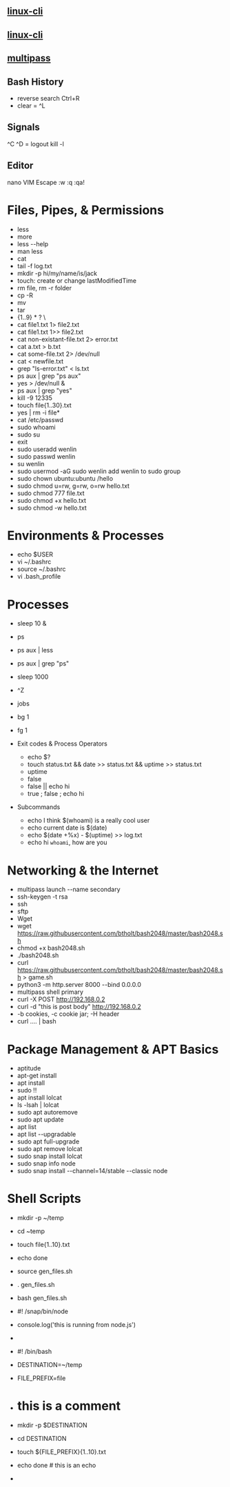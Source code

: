 ## [linux-cli](http://bit.ly/linux-cli)
## [linux-cli](https://btholt.github.io/complete-intro-to-linux-and-the-cli/)
## [multipass](https://multipass.run/)

## Bash History
* reverse search Ctrl+R
* clear = ^L

## Signals
^C 
^D = logout
kill -l

## Editor
nano
VIM Escape  :w :q :qa!

# Files, Pipes, & Permissions
* less 
* more
* less --help
* man less
* cat   
* tail -f log.txt
* mkdir -p hi/my/name/is/jack
* touch: create or change lastModifiedTime
* rm file, rm -r folder 
* cp -R
* mv  
* tar
* {1..9} * ? \
* cat file1.txt 1> file2.txt
* cat file1.txt 1>> file2.txt
* cat non-existant-file.txt 2> error.txt
* cat a.txt > b.txt
* cat some-file.txt 2> /dev/null
* cat < newfile.txt
* grep "ls-error.txt" < ls.txt
* ps aux | grep "ps aux"
* yes > /dev/null &
* ps aux | grep "yes"
* kill -9 12335
* touch file{1..30}.txt
* yes | rm -i file*
* cat /etc/passwd
* sudo whoami
* sudo su
* exit
* sudo useradd wenlin
* sudo passwd wenlin
* su wenlin
* sudo usermod -aG sudo wenlin   add wenlin to sudo group
* sudo chown ubuntu:ubuntu /hello
* sudo chmod u=rw, g=rw, o=rw hello.txt
* sudo chmod 777 file.txt  
* sudo chmod +x hello.txt
* sudo chmod -w hello.txt

# Environments & Processes
  * echo $USER
  * vi ~/.bashrc
  * source ~/.bashrc 
  * vi .bash_profile

# Processes
  * sleep 10 &
  * ps
  * ps aux | less
  * ps aux | grep "ps"
  * sleep 1000
  * ^Z
  * jobs
  * bg 1
  * fg 1
  
* Exit codes & Process Operators
  * echo $?
  * touch status.txt && date >> status.txt && uptime >> status.txt
  * uptime
  * false
  * false || echo hi
  * true ; false ; echo hi

* Subcommands
  * echo I think $(whoami) is a really cool user
  * echo current date is $(date)
  * echo $(date +%x) - $(uptime) >> log.txt
  * echo hi `whoami`, how are you

# Networking & the Internet
  * multipass launch --name secondary
  * ssh-keygen -t rsa
  * ssh
  * sftp
  * Wget
  * wget https://raw.githubusercontent.com/btholt/bash2048/master/bash2048.sh
  * chmod +x bash2048.sh
  * ./bash2048.sh
  * curl https://raw.githubusercontent.com/btholt/bash2048/master/bash2048.sh > game.sh
  * python3 -m http.server 8000 --bind 0.0.0.0
  * multipass shell primary
  * curl -X POST http://192.168.0.2
  * curl -d "this is post body" http://192.168.0.2
  * -b cookies, -c cookie jar; -H header
  * curl .... | bash

# Package Management & APT Basics
  * aptitude
  * apt-get install
  * apt install
  * sudo !!
  * apt install lolcat
  * ls -lsah | lolcat
  * sudo apt autoremove
  * sudo apt update
  * apt list
  * apt list --upgradable
  * sudo apt full-upgrade
  * sudo apt remove lolcat
  * sudo snap install lolcat
  * sudo snap info node
  * sudo snap install --channel=14/stable --classic node

  # Shell Scripts
  * mkdir -p ~/temp
  * cd ~temp
  * touch file{1..10}.txt
  * echo done
  * source gen_files.sh
  * . gen_files.sh
  * bash gen_files.sh
  * #! /snap/bin/node
  * console.log('this is running from node.js')
  * 
  * #! /bin/bash
  * DESTINATION=~/temp
  * FILE_PREFIX=file

  * # this is a comment
  * mkdir -p $DESTINATION
  * cd DESTINATION
  * touch ${FILE_PREFIX}{1..10}.txt
  * echo done # this is an echo
  * 
